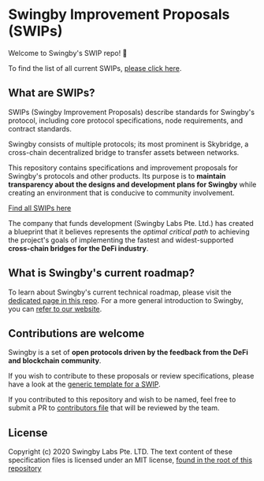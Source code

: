 # Swingby Improvement Proposals (SWIPs)

Welcome to Swingby's SWIP repo! 👋

To find the list of all current SWIPs, [please click here](./swips/readme.md).


## What are SWIPs?

SWIPs (Swingby Improvement Proposals) describe standards for Swingby's protocol, including core protocol specifications, node requirements, and contract standards.

Swingby consists of multiple protocols; its most prominent is Skybridge, a cross-chain decentralized bridge to transfer assets between networks.

This repository contains specifications and improvement proposals for Swingby's protocols and other products. Its purpose is to **maintain transparency about the designs and development plans for Swingby** while creating an environment that is conducive to community involvement.

[Find all SWIPs here](./swips/readme.md)

 The company that funds development (Swingby Labs Pte. Ltd.) has created a blueprint that it believes represents the _optimal critical path_ to achieving the project's goals of implementing the fastest and widest-supported **cross-chain bridges for the DeFi industry**.

## What is Swingby's current roadmap?

To learn about Swingby's current technical roadmap, please visit the [dedicated page in this repo](./roadmap.md). For a more general introduction to Swingby, you can [refer to our website](https://swingby.network/en).

## Contributions are welcome

Swingby is a set of **open protocols driven by the feedback from the DeFi and blockchain community**.

If you wish to contribute to these proposals or review specifications, please have a look at the [generic template for a SWIP](./template.md).

If you contributed to this repository and wish to be named, feel free to submit a PR to [contributors file](./contributors.md) that will be reviewed by the team.

## License

Copyright (c) 2020 Swingby Labs Pte. LTD. The text content of these specification files is licensed under an MIT license, [found in the root of this repository](./license.txt)